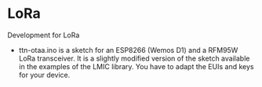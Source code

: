 # LoRa
Development for LoRa

- ttn-otaa.ino is a sketch for an ESP8266 (Wemos D1) and a RFM95W LoRa transceiver.  It is a slightly modified version of the sketch available in the examples of the LMIC library.  You have to adapt the EUIs and keys for your device.
